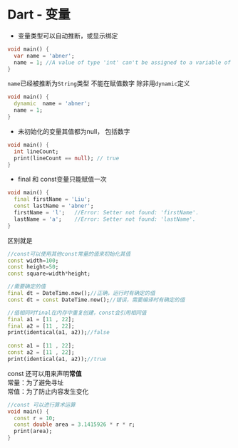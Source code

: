 
# Dart - 变量
- 变量类型可以自动推断，或显示绑定 
```dart
void main() {
  var name = 'abner';
  name = 1; //A value of type 'int' can't be assigned to a variable of type 'String'.
}
```
`name`已经被推断为`String`类型 不能在赋值数字 除非用`dynamic`定义
```dart
void main() {
  dynamic  name = 'abner';
  name = 1; 
}
```
- 未初始化的变量其值都为null， 包括数字
```dart
void main() {
  int lineCount;
  print(lineCount == null); // true
}
```
- final 和 const变量只能赋值一次 
```dart
void main() {
  final firstName = 'Liu';
  const lastName = 'abner';
  firstName = 'l';   //Error: Setter not found: 'firstName'.
  lastName = 'a';    //Error: Setter not found: 'lastName'.
}
```
区别就是
```dart
//const可以使用其他const常量的值来初始化其值
const width=100;
const height=50;
const square=width*height;

//需要确定的值
final dt = DateTime.now();//正确，运行时有确定的值
const dt = const DateTime.now();//错误，需要编译时有确定的值

//值相同时final在内存中重复创建，const会引用相同值
final a1 = [11 , 22];
final a2 = [11 , 22];
print(identical(a1, a2));//false
 
const a1 = [11 , 22];
const a2 = [11 , 22];
print(identical(a1, a2));//true
```
const 还可以用来声明**常值**  
常量：为了避免寻址  
常值：为了防止内容发生变化
```dart
//const 可以进行算术运算
void main() {
  const r = 10;
  const double area = 3.1415926 * r * r;
  print(area);
}
```
